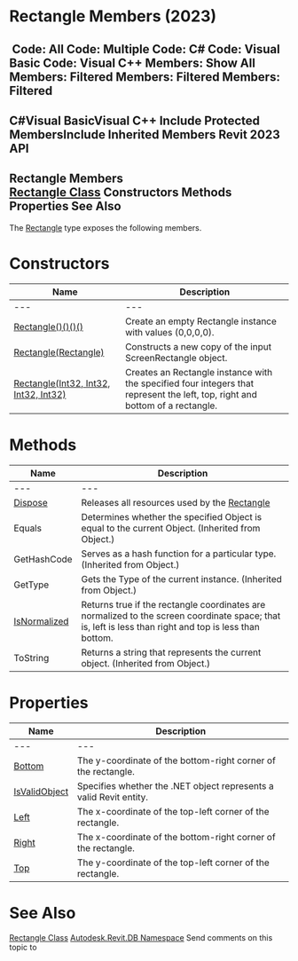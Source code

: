 # Rectangle Members (2023)

﻿
 Code: All Code: Multiple Code: C# Code: Visual Basic Code: Visual C++  Members: Show All Members: Filtered Members: Filtered Members: Filtered   
---  
C#Visual BasicVisual C++
Include Protected MembersInclude Inherited Members
Revit 2023 API  
---  
Rectangle Members  
[Rectangle Class](c49d8b69-5d11-9f69-5f75-c36ad45ff77b.md "Rectangle Class") Constructors Methods Properties See Also  
---  
The [Rectangle](c49d8b69-5d11-9f69-5f75-c36ad45ff77b.md "Rectangle Class") type exposes the following members.
# Constructors
| Name | Description |
| --- | --- |
| --- | --- | --- |
| [Rectangle()()()()](41ab4079-28ae-7edc-81d4-ab5ad14b6ccb.md "Rectangle Constructor") | Create an empty Rectangle instance with values (0,0,0,0). |
| [Rectangle(Rectangle)](bdc9f8a5-6198-d3bb-0060-75f96b7a4261.md "Rectangle Constructor \(Rectangle\)") | Constructs a new copy of the input ScreenRectangle object. |
| [Rectangle(Int32, Int32, Int32, Int32)](28a8234c-ed1b-0d1f-ec7c-a704e11bfe1b.md "Rectangle Constructor \(Int32, Int32, Int32, Int32\)") | Creates an Rectangle instance with the specified four integers that represent the left, top, right and bottom of a rectangle. |

# Methods
| Name | Description |
| --- | --- |
| --- | --- | --- |
| [Dispose](858ffb54-a984-beff-5668-4ab69cec515c.md "Dispose Method") | Releases all resources used by the [Rectangle](c49d8b69-5d11-9f69-5f75-c36ad45ff77b.md "Rectangle Class") |
| Equals | Determines whether the specified Object is equal to the current Object. (Inherited from Object.) |
| GetHashCode | Serves as a hash function for a particular type.  (Inherited from Object.) |
| GetType | Gets the Type of the current instance. (Inherited from Object.) |
| [IsNormalized](17a31054-4132-dd48-4f8a-e793aeefe673.md "IsNormalized Method") | Returns true if the rectangle coordinates are normalized to the screen coordinate space; that is, left is less than right and top is less than bottom. |
| ToString | Returns a string that represents the current object. (Inherited from Object.) |

# Properties
| Name | Description |
| --- | --- |
| --- | --- | --- |
| [Bottom](d2b6a107-9c81-edf5-8329-59cf2946929c.md "Bottom Property") | The y-coordinate of the bottom-right corner of the rectangle. |
| [IsValidObject](6848a07e-ec73-eab0-90c1-a01b1a909cd9.md "IsValidObject Property") | Specifies whether the .NET object represents a valid Revit entity. |
| [Left](c371a8fa-de5f-7d68-4cae-6dee77090bc1.md "Left Property") | The x-coordinate of the top-left corner of the rectangle. |
| [Right](f2d1315e-4e43-5b20-5387-58babc1fb3fa.md "Right Property") | The x-coordinate of the bottom-right corner of the rectangle. |
| [Top](197a06fc-da1f-45a3-01e8-b40c6d0f0134.md "Top Property") | The y-coordinate of the top-left corner of the rectangle. |

# See Also
[Rectangle Class](c49d8b69-5d11-9f69-5f75-c36ad45ff77b.md "Rectangle Class")
[Autodesk.Revit.DB Namespace](87546ba7-461b-c646-cbb1-2cb8f5bff8b2.md "Autodesk.Revit.DB Namespace")
Send comments on this topic to 